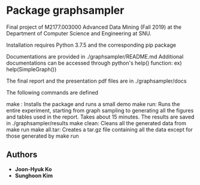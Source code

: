 # Package graphsampler
Final project of M2177.003000 Advanced Data Mining (Fall 2019) at the Department of Computer Science and Engineering at SNU.

Installation requires Python 3.7.5 and the corresponding pip package

Documentations are provided in ./graphsampler/README.md 
Additional documentations can be accessed through python's help() function: ex) help(SimpleGraph())

The final report and the presentation pdf files are in ./graphsampler/docs

The following commands are defined

make : Installs the package and runs a small demo
make run: Runs the entire experiment, starting from graph sampling to generating all the figures and tables used in the report. Takes about 15 minutes. The results are saved in ./graphsampler/results
make clean: Cleans all the generated data from make run
make all.tar: Creates a tar.gz file containing all the data except for those generated by make run


## Authors

* **Joon-Hyuk Ko** 
* **Sunghoon Kim**

